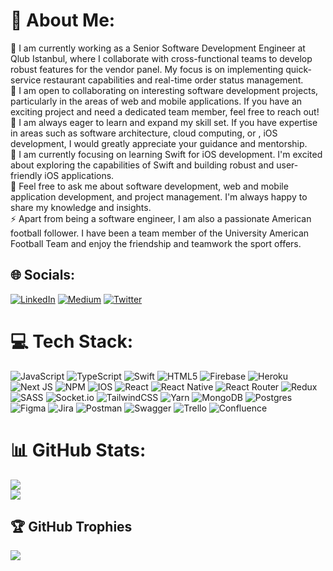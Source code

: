 # 💫 About Me:
🔭 I am currently working as a Senior Software Development Engineer at Qlub Istanbul, where I collaborate with cross-functional teams to develop robust features for the vendor panel. My focus is on implementing quick-service restaurant capabilities and real-time order status management.<br>👯 I am open to collaborating on interesting software development projects, particularly in the areas of web and mobile applications. If you have an exciting project and need a dedicated team member, feel free to reach out!<br>🤝 I am always eager to learn and expand my skill set. If you have expertise in areas such as software architecture, cloud computing, or , iOS development, I would greatly appreciate your guidance and mentorship.<br>🌱 I am currently focusing on learning Swift for iOS development. I'm excited about exploring the capabilities of Swift and building robust and user-friendly iOS applications.<br>💬 Feel free to ask me about software development, web and mobile application development, and project management. I'm always happy to share my knowledge and insights.<br>⚡ Apart from being a software engineer, I am also a passionate American football follower. I have been a team member of the University American Football Team and enjoy the friendship and teamwork the sport offers.
<!--
## 🚀 My Playgrounds:
## Image Cropper 

Simple website that allows users to upload an image, crop it, adjust its scale and rotation, and then download the cropped image.

- **Repo:** [cut-that-image](https://github.com/alpieast/cut-that-image)

- **Live demo:** [Image Cropper](https://alpieast.github.io/cut-that-image/)

## Under Development...

Under development...
-->

## 🌐 Socials:
[![LinkedIn](https://img.shields.io/badge/LinkedIn-%230077B5.svg?logo=linkedin&logoColor=white)](https://linkedin.com/in/alperendogu) [![Medium](https://img.shields.io/badge/Medium-12100E?logo=medium&logoColor=white)](https://medium.com/@alperendogu) [![Twitter](https://img.shields.io/badge/Twitter-%231DA1F2.svg?logo=Twitter&logoColor=white)](https://twitter.com/alpi_js) 

# 💻 Tech Stack:
![JavaScript](https://img.shields.io/badge/javascript-%23323330.svg?style=for-the-badge&logo=javascript&logoColor=%23F7DF1E) ![TypeScript](https://img.shields.io/badge/typescript-%23007ACC.svg?style=for-the-badge&logo=typescript&logoColor=white) ![Swift](https://img.shields.io/badge/swift-F54A2A?style=for-the-badge&logo=swift&logoColor=white) ![HTML5](https://img.shields.io/badge/html5-%23E34F26.svg?style=for-the-badge&logo=html5&logoColor=white) ![Firebase](https://img.shields.io/badge/firebase-%23039BE5.svg?style=for-the-badge&logo=firebase) ![Heroku](https://img.shields.io/badge/heroku-%23430098.svg?style=for-the-badge&logo=heroku&logoColor=white) ![Next JS](https://img.shields.io/badge/Next-black?style=for-the-badge&logo=next.js&logoColor=white) ![NPM](https://img.shields.io/badge/NPM-%23000000.svg?style=for-the-badge&logo=npm&logoColor=white) ![IOS](https://img.shields.io/badge/IOS-%2320232a.svg?style=for-the-badge&logo=apple&logoColor=white) ![React](https://img.shields.io/badge/react-%2320232a.svg?style=for-the-badge&logo=react&logoColor=%2361DAFB) ![React Native](https://img.shields.io/badge/react_native-%2320232a.svg?style=for-the-badge&logo=react&logoColor=%2361DAFB) ![React Router](https://img.shields.io/badge/React_Router-CA4245?style=for-the-badge&logo=react-router&logoColor=white) ![Redux](https://img.shields.io/badge/redux-%23593d88.svg?style=for-the-badge&logo=redux&logoColor=white) ![SASS](https://img.shields.io/badge/SASS-hotpink.svg?style=for-the-badge&logo=SASS&logoColor=white) ![Socket.io](https://img.shields.io/badge/Socket.io-black?style=for-the-badge&logo=socket.io&badgeColor=010101) ![TailwindCSS](https://img.shields.io/badge/tailwindcss-%2338B2AC.svg?style=for-the-badge&logo=tailwind-css&logoColor=white) ![Yarn](https://img.shields.io/badge/yarn-%232C8EBB.svg?style=for-the-badge&logo=yarn&logoColor=white) ![MongoDB](https://img.shields.io/badge/MongoDB-%234ea94b.svg?style=for-the-badge&logo=mongodb&logoColor=white) ![Postgres](https://img.shields.io/badge/postgres-%23316192.svg?style=for-the-badge&logo=postgresql&logoColor=white) 	![Figma](https://img.shields.io/badge/figma-%23F24E1E.svg?style=for-the-badge&logo=figma&logoColor=white) ![Jira](https://img.shields.io/badge/jira-%230A0FFF.svg?style=for-the-badge&logo=jira&logoColor=white) ![Postman](https://img.shields.io/badge/Postman-FF6C37?style=for-the-badge&logo=postman&logoColor=white) ![Swagger](https://img.shields.io/badge/-Swagger-%23Clojure?style=for-the-badge&logo=swagger&logoColor=white) ![Trello](https://img.shields.io/badge/Trello-%23026AA7.svg?style=for-the-badge&logo=Trello&logoColor=white) ![Confluence](https://img.shields.io/badge/confluence-%23172BF4.svg?style=for-the-badge&logo=confluence&logoColor=white)
# 📊 GitHub Stats:
![](https://github-readme-streak-stats.herokuapp.com/?user=alpieast&theme=dark&hide_border=false)<br/>
![](https://github-readme-stats.vercel.app/api/top-langs/?username=alpieast&theme=dark&hide_border=false&include_all_commits=true&count_private=true&layout=compact)

## 🏆 GitHub Trophies
![](https://github-profile-trophy.vercel.app/?username=alpieast&theme=onedark&no-frame=false&no-bg=false&margin-w=4)

<!-- Proudly created with GPRM ( https://gprm.itsvg.in ) -->
